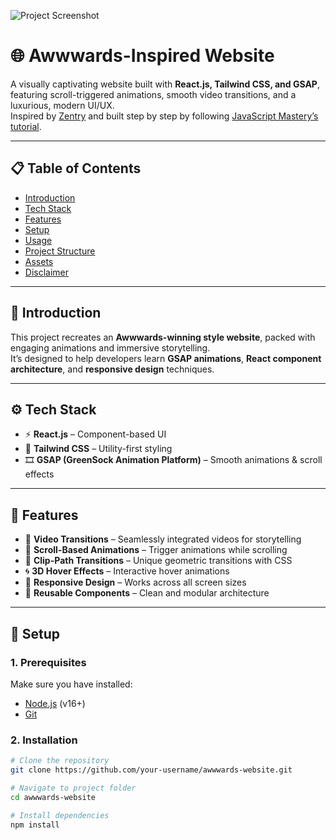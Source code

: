 ![Project Screenshot](./cover.png)

# 🌐 Awwwards-Inspired Website  

A visually captivating website built with **React.js, Tailwind CSS, and GSAP**, featuring scroll-triggered animations, smooth video transitions, and a luxurious, modern UI/UX.  
Inspired by [Zentry](https://zentry.com) and built step by step by following [JavaScript Mastery’s tutorial](https://www.youtube.com/watch?v=zA9r5zTllx4).  

---

## 📋 Table of Contents
- [Introduction](#-introduction)  
- [Tech Stack](#-tech-stack)  
- [Features](#-features)  
- [Setup](#-setup)  
- [Usage](#-usage)  
- [Project Structure](#-project-structure)  
- [Assets](#-assets)  
- [Disclaimer](#-disclaimer)  

---

## 🤖 Introduction
This project recreates an **Awwwards-winning style website**, packed with engaging animations and immersive storytelling.  
It’s designed to help developers learn **GSAP animations**, **React component architecture**, and **responsive design** techniques.

---

## ⚙️ Tech Stack
- ⚡ **React.js** – Component-based UI  
- 🎨 **Tailwind CSS** – Utility-first styling  
- 🎞 **GSAP (GreenSock Animation Platform)** – Smooth animations & scroll effects  

---

## 🔋 Features
- 🎥 **Video Transitions** – Seamlessly integrated videos for storytelling  
- 📜 **Scroll-Based Animations** – Trigger animations while scrolling  
- 🔷 **Clip-Path Transitions** – Unique geometric transitions with CSS  
- 🌀 **3D Hover Effects** – Interactive hover animations  
- 📱 **Responsive Design** – Works across all screen sizes  
- 🧩 **Reusable Components** – Clean and modular architecture  

---

## 🤸 Setup

### 1. Prerequisites
Make sure you have installed:
- [Node.js](https://nodejs.org/) (v16+)  
- [Git](https://git-scm.com/)  

### 2. Installation
```bash
# Clone the repository
git clone https://github.com/your-username/awwwards-website.git

# Navigate to project folder
cd awwwards-website

# Install dependencies
npm install
